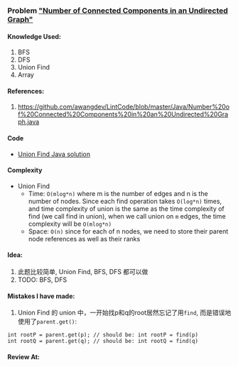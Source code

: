 ### Problem  ["Number of Connected Components in an Undirected Graph"](https://leetcode.com/problems/number-of-connected-components-in-an-undirected-graph/description/)

#### Knowledge Used:
1.  BFS
2.  DFS
3.  Union Find
4.  Array

#### References:
1.  <https://github.com/awangdev/LintCode/blob/master/Java/Number%20of%20Connected%20Components%20in%20an%20Undirected%20Graph.java>


#### Code
-   [Union Find Java solution](./UnionFindSolution.java)

#### Complexity
-   Union Find
    -   Time: `O(mlog*n)` where m is the number of edges and n is the number of nodes. Since each find operation takes `O(log*n)` times, and time complexity of union is the same as the time complexity of find (we call find in union), when we call union on `m` edges, the time complexity will be `O(mlog*n)`
    -   Space: `O(n)` since for each of n nodes, we need to store their parent node references as well as their ranks

#### Idea:
1.  此题比较简单, Union Find, BFS, DFS 都可以做
2.  TODO: BFS, DFS

#### Mistakes I have made:
1.  Union Find 的 union 中，一开始找p和q的root居然忘记了用`find`, 而是错误地使用了`parent.get()`:
```
int rootP = parent.get(p); // should be: int rootP = find(p)
int rootQ = parent.get(q); // should be: int rootQ = find(q)
```

#### Review At:
